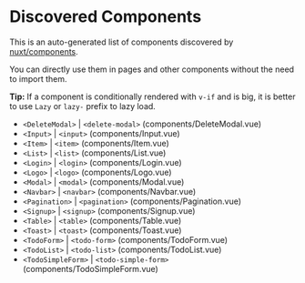 # Discovered Components

This is an auto-generated list of components discovered by [nuxt/components](https://github.com/nuxt/components).

You can directly use them in pages and other components without the need to import them.

**Tip:** If a component is conditionally rendered with `v-if` and is big, it is better to use `Lazy` or `lazy-` prefix to lazy load.

- `<DeleteModal>` | `<delete-modal>` (components/DeleteModal.vue)
- `<Input>` | `<input>` (components/Input.vue)
- `<Item>` | `<item>` (components/Item.vue)
- `<List>` | `<list>` (components/List.vue)
- `<Login>` | `<login>` (components/Login.vue)
- `<Logo>` | `<logo>` (components/Logo.vue)
- `<Modal>` | `<modal>` (components/Modal.vue)
- `<Navbar>` | `<navbar>` (components/Navbar.vue)
- `<Pagination>` | `<pagination>` (components/Pagination.vue)
- `<Signup>` | `<signup>` (components/Signup.vue)
- `<Table>` | `<table>` (components/Table.vue)
- `<Toast>` | `<toast>` (components/Toast.vue)
- `<TodoForm>` | `<todo-form>` (components/TodoForm.vue)
- `<TodoList>` | `<todo-list>` (components/TodoList.vue)
- `<TodoSimpleForm>` | `<todo-simple-form>` (components/TodoSimpleForm.vue)

